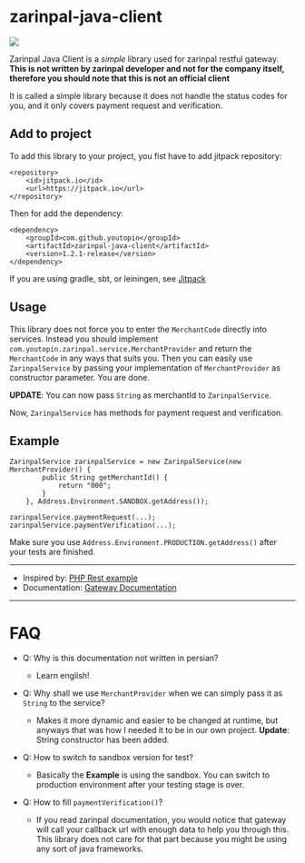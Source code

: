 # zarinpal-java-client

[![](https://jitpack.io/v/youtopin/zarinpal-java-client.svg)](https://jitpack.io/#youtopin/zarinpal-java-client)

Zarinpal Java Client is a *simple* library used for zarinpal restful gateway. **This is not written by zarinpal developer and not for the company itself, therefore you should note that this is not an official client**

It is called a simple library because it does not handle the status codes for you, and it only covers payment request and verification.

## Add to project

To add this library to your project, you fist have to add jitpack repository:

```
<repository>
    <id>jitpack.io</id>
    <url>https://jitpack.io</url>
</repository>
```

Then for add the dependency:

```
<dependency>
    <groupId>com.github.youtopin</groupId>
    <artifactId>zarinpal-java-client</artifactId>
    <version>1.2.1-release</version>
</dependency>
```

If you are using gradle, sbt, or leiningen, see [Jitpack](https://jitpack.io/#youtopin/zarinpal-java-client/)

## Usage

This library does not force you to enter the `MerchantCode` directly into services.
Instead you should implement `com.youtopin.zarinpal.service.MerchantProvider` and return the `MerchantCode` in any ways that suits you. Then you can easily use `ZarinpalService` by passing your implementation of `MerchantProvider` as constructor parameter. You are done.

**UPDATE**: You can now pass `String` as merchantId to `ZarinpalService`. 

Now, `ZarinpalService` has methods for payment request and verification.

## Example

```
ZarinpalService zarinpalService = new ZarinpalService(new MerchantProvider() {
        public String getMerchantId() {
            return "000";
        }
    }, Address.Environment.SANDBOX.getAddress());

zarinpalService.paymentRequest(...);
zarinpalService.paymentVerification(...);
```

Make sure you use `Address.Environment.PRODUCTION.getAddress()` after your tests are finished.

---

- Inspired by: [PHP Rest example](https://www.zarinpal.com/lab/%D9%86%D9%85%D9%88%D9%86%D9%87-%D8%B2%D8%B1%DB%8C%D9%86-%D9%BE%D8%A7%D9%84-%D8%B2%D8%A8%D8%A7%D9%86-php-rest/)
- Documentation: [Gateway Documentation](https://github.com/ZarinPal-Lab/Documentation-PaymentGateway)

---

# FAQ

- Q: Why is this documentation not written in persian?
    - Learn english!

- Q: Why shall we use `MerchantProvider` when we can simply pass it as `String` to the service?
    - Makes it more dynamic and easier to be changed at runtime, but anyways that was how I needed it to be in our own project.
    **Update**: String constructor has been added.

- Q: How to switch to sandbox version for test?
    - Basically the **Example** is using the sandbox. You can switch to production environment after your testing stage is over.

- Q: How to fill `paymentVerification()`?
  - If you read zarinpal documentation, you would notice that gateway will call your callback url with enough data to help you through this. This library does not care for that part because you might be using any sort of java frameworks.

